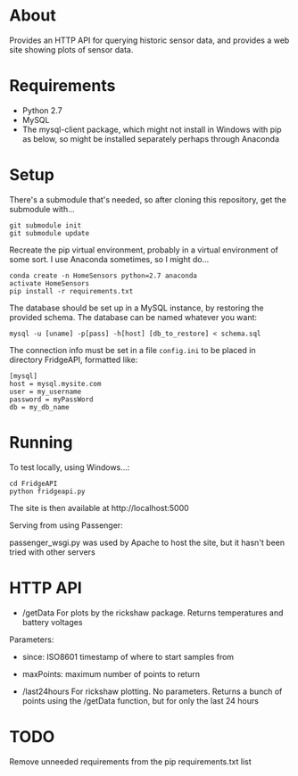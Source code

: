 # About

Provides an HTTP API for querying historic sensor data, and provides a web site showing plots of sensor data.

# Requirements

* Python 2.7
* MySQL
* The mysql-client package, which might not install in Windows with pip as below, so might be installed separately perhaps through Anaconda

# Setup

There's a submodule that's needed, so after cloning this repository, get the submodule with...
```
git submodule init
git submodule update
```

Recreate the pip virtual environment, probably in a virtual environment of some sort.  I use Anaconda sometimes, so I might do...

```
conda create -n HomeSensors python=2.7 anaconda
activate HomeSensors
pip install -r requirements.txt
```

The database should be set up in a MySQL instance, by restoring the provided schema. The database can be named whatever you want: 
```
mysql -u [uname] -p[pass] -h[host] [db_to_restore] < schema.sql
```


The connection info must be set in a file ```config.ini``` to be placed in directory FridgeAPI, formatted like:
```
[mysql]
host = mysql.mysite.com
user = my_username
password = myPassWord
db = my_db_name
```

# Running

To test locally, using Windows...:
```
cd FridgeAPI
python fridgeapi.py
```

The site is then available at http://localhost:5000

Serving from using Passenger:

passenger_wsgi.py was used by Apache to host the site, but it hasn't been tried with other servers

# HTTP API
* /getData
For plots by the rickshaw package. Returns temperatures and battery voltages

Parameters: 
 * since: ISO8601 timestamp of where to start samples from
 * maxPoints: maximum number of points to return

 * /last24hours
For rickshaw plotting.  No parameters.  Returns a bunch of points using the /getData function, but for only the last 24 hours

# TODO

Remove unneeded requirements from the pip requirements.txt list 
